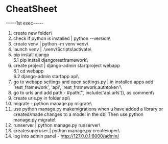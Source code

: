 # CheatSheet

-----1st exec-----

1. create new folder\
2. check if python is installed | python --version\
3. create venv | python -m venv venv\
4. launch venv | .\venv\Scripts\activate\
5. pip install django\
5.1 pip install djangorestframework\
6. create project | django-admin startproject webapp\
6.1 cd webapp\
6.2 django-admin startapp api\
7. go to webapp settings and open settings.py | in installed apps add  'rest_framework', 'api', 'rest_framework.authtoken'\
8. go to urls and add path -  #path('', include('api.urls')), as comment\
9. create urls.py in folder api\
10. migrate - python manage.py migrate\
11. use python manage.py makemigrations when u have added a library or created/made changes to a model in the db! Then use python manage.py migrate\
12. runserver | python manage.py runserver\
13. createsuperuser | python manage.py createsuper\
14. log into admin panel - http://127.0.0.1:8000/admin/
